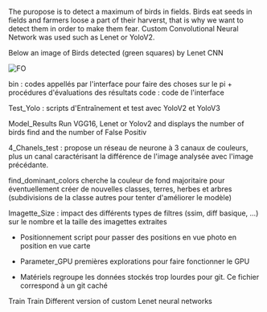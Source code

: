 The puropose is to detect a maximum of birds in fields. 
Birds eat seeds in fields and farmers loose a part of their harverst, that is why we want to detect them in order to make them fear. 
Custom Convolutional Neural Network was used such as Lenet or YoloV2.

Below an image of Birds detected (green squares) by Lenet CNN

![FO](https://user-images.githubusercontent.com/30336936/94801959-1fc0f480-03e7-11eb-9986-534e52c07f3a.jpg)


bin : codes appellés par l'interface pour faire des choses sur le pi + procédures d'évaluations des résultats
code : code de l'interface 


Test_Yolo : scripts d'Entraînement et test avec YoloV2 et YoloV3

Model_Results
Run VGG16, Lenet or Yolov2 and displays the number of birds find and the number of False Positiv


4_Chanels_test : propose un réseau de neurone à 3 canaux de couleurs, plus un canal 
    caractérisant la différence de l'image analysée avec l'image précédante.

find_dominant_colors cherche la couleur de fond majoritaire pour 
    éventuellement créer de nouvelles classes, terres, herbes et arbres 
    (subdivisions de la classe autres pour tenter d'améliorer le modèle)

Imagette_Size : impact des différents types de filtres (ssim, diff basique, ...) 
    sur le nombre et la taille des imagettes extraites 

- Positionnement script pour passer des positions en vue photo en position en vue carte 
- Parameter_GPU premières explorations pour faire fonctionner le GPU


- Matériels regroupe les données stockés trop lourdes pour git. Ce fichier correspond à un git caché

Train
Train Different version of custom Lenet neural networks 



